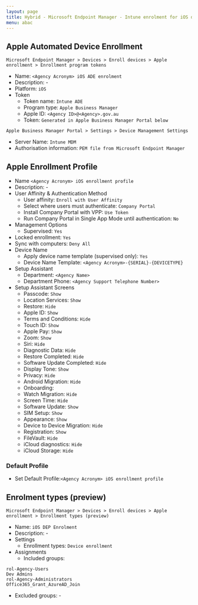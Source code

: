 ```yaml
---
layout: page
title: Hybrid - Microsoft Endpoint Manager - Intune enrolment for iOS devices
menu: abac
---
```


## Apple Automated Device Enrollment

`Microsoft Endpoint Manager > Devices > Enroll devices > Apple enrollment > Enrollment program tokens`

* Name: `<Agency Acronym> iOS ADE enrolment`
* Description: -
* Platform: `iOS`
* Token
  * Token name: `Intune ADE`
  * Program type: `Apple Business Manager`
  * Apple ID: `<Agency ID>@<Agency>.gov.au`
  * Token: `Generated in Apple Business Manager Portal below`

`Apple Business Manager Portal > Settings > Device Management Settings`

* Server Name: `Intune MDM`
* Authorisation information: `PEM file from Microsoft Endpoint Manager`

## Apple Enrollment Profile

* Name `<Agency Acronym> iOS enrollment profile`
* Description: -
* User Affinity & Authentication Method
  * User affinity: `Enroll with User Affinity`
  * Select where users must authenticate: `Company Portal`
  * Install Company Portal with VPP: `Use Token`
  * Run Company Portal in Single App Mode until authentication: `No`
* Management Options
  * Supervised: `Yes`
* Locked enrollment: `Yes`
* Sync with computers: `Deny All`
* Device Name
  * Apply device name template (supervised only): `Yes`
  * Device Name Template: `<Agency Acronym>-{SERIAL}-{DEVICETYPE}`
* Setup Assistant
  * Department: `<Agency Name>`
  * Department Phone: `<Agency Support Telephone Number>`
* Setup Assistant Screens
  * Passcode: `Show`
  * Location Services: `Show`
  * Restore: `Hide`
  * Apple ID: `Show`
  * Terms and Conditions: `Hide`
  * Touch ID: `Show`
  * Apple Pay: `Show`
  * Zoom: `Show`
  * Siri: `Hide`
  * Diagnostic Data: `Hide`
  * Restore Completed: `Hide`
  * Software Update Completed: `Hide`
  * Display Tone: `Show`
  * Privacy: `Hide`
  * Android Migration: `Hide`
  * Onboarding:
  * Watch Migration: `Hide`
  * Screen Time: `Hide`
  * Software Update: `Show`
  * SIM Setup: `Show`
  * Appearance: `Show`
  * Device to Device Migration: `Hide`
  * Registration: `Show`
  * FileVault: `Hide`
  * iCloud diagnostics: `Hide`
  * iCloud Storage: `Hide`

### Default Profile

* Set Default Profile:`<Agency Acronym> iOS enrollment profile`

## Enrolment types (preview)

`Microsoft Endpoint Manager > Devices > Enroll devices > Apple enrollment > Enrollment types (preview)`

* Name: `iOS DEP Enrolment`
* Description: -
* Settings
  * Enrollment types: `Device enrollment`
* Assignments
  * Included groups:
```
rol-Agency-Users
Dev Admins
rol-Agency-Administrators
Office365_Grant_AzureAD_Join
```
  * Excluded groups: -



